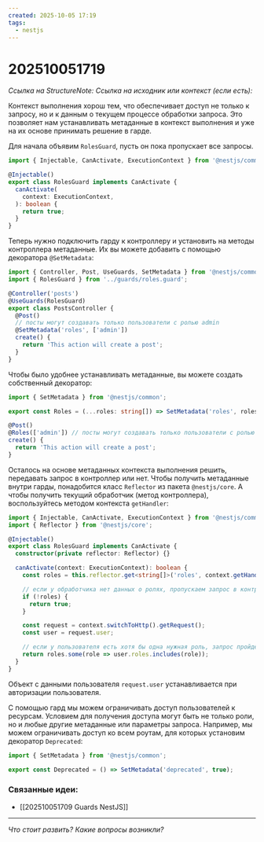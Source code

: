 ```yaml
---
created: 2025-10-05 17:19
tags:
  - nestjs
---
```

# 202510051719
*Ссылка на StructureNote:*
*Ссылка на исходник или контекст (если есть):* 

Контекст выполнения хорош тем, что обеспечивает доступ не только к запросу, но и к данным о текущем процессе обработки запроса. Это позволяет нам устанавливать метаданные в контекст выполнения и уже на их основе принимать решение в гарде.

Для начала объявим `RolesGuard`, пусть он пока пропускает все запросы.
```ts
import { Injectable, CanActivate, ExecutionContext } from '@nestjs/common';

@Injectable()
export class RolesGuard implements CanActivate {
  canActivate(
    context: ExecutionContext,
  ): boolean {
    return true;
  }
}
```
Теперь нужно подключить гарду к контроллеру и установить на методы контроллера метаданные. Их вы можете добавить с помощью декоратора `@SetMetadata`:
```ts
import { Controller, Post, UseGuards, SetMetadata } from '@nestjs/common';
import { RolesGuard } from '../guards/roles.guard';

@Controller('posts')
@UseGuards(RolesGuard)
export class PostsController {
  @Post()
  // посты могут создавать только пользователи с ролью admin
  @SetMetadata('roles', ['admin']) 
  create() {
    return 'This action will create a post';
  }
}
```

Чтобы было удобнее устанавливать метаданные, вы можете создать собственный декоратор:
```ts
import { SetMetadata } from '@nestjs/common';

export const Roles = (...roles: string[]) => SetMetadata('roles', roles);
```
```ts
@Post()
@Roles(['admin']) // посты могут создавать только пользователи с ролью admin
create() {
  return 'This action will create a post';
}
```
Осталось на основе метаданных контекста выполнения решить, передавать запрос в контроллер или нет. Чтобы получить метаданные внутри гарды, понадобится класс `Reflector` из пакета `@nestjs/core`. А чтобы получить текущий обработчик (метод контроллера), воспользуйтесь методом контекста `getHandler`:
```ts
import { Injectable, CanActivate, ExecutionContext } from '@nestjs/common';
import { Reflector } from '@nestjs/core';

@Injectable()
export class RolesGuard implements CanActivate {
  constructor(private reflector: Reflector) {}

  canActivate(context: ExecutionContext): boolean {
    const roles = this.reflector.get<string[]>('roles', context.getHandler());

    // если у обработчика нет данных о ролях, пропускаем запрос в контроллер
    if (!roles) {
      return true;
    }

    const request = context.switchToHttp().getRequest();
    const user = request.user;

    // если у пользователя есть хотя бы одна нужная роль, запрос пройдёт дальше
    return roles.some(role => user.roles.includes(role));
  }
}
```
Объект с данными пользователя `request.user` устанавливается при авторизации пользователя.

С помощью гард мы можем ограничивать доступ пользователей к ресурсам. Условием для получения доступа могут быть не только роли, но и любые другие метаданные или параметры запроса. Например, мы можем ограничивать доступ ко всем роутам, для которых установим декоратор `Deprecated`:
```ts
import { SetMetadata } from '@nestjs/common';

export const Deprecated = () => SetMetadata('deprecated', true);
```
### Связанные идеи:
* [[202510051709 Guards NestJS]]
---

*Что стоит развить? Какие вопросы возникли?*